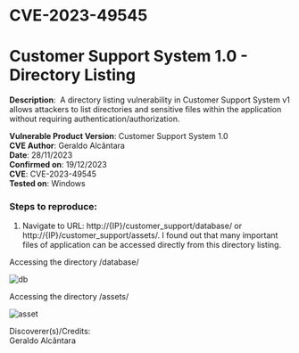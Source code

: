 # CVE-2023-49545
# Customer Support System 1.0 - Directory Listing

**Description**:  A directory listing vulnerability in Customer Support System v1 allows attackers to list directories and sensitive files within the application without requiring authentication/authorization.

**Vulnerable Product Version**: Customer Support System 1.0  
**CVE Author**: Geraldo Alcântara  
**Date**: 28/11/2023  
**Confirmed on**: 19/12/2023  
**CVE**: CVE-2023-49545  
**Tested on**: Windows  
### Steps to reproduce:   

1. Navigate to URL: http://{IP}/customer_support/database/ or http://{IP}/customer_support/assets/. I found out that many important files of application can be accessed directly from this directory listing.  

Accessing the directory /database/  

![db](https://github.com/geraldoalcantara/dir-list-Customer_Support_System/assets/152064551/a1219b75-8aa9-4e4a-bbba-8b2434163833)

Accessing the directory /assets/  

![asset](https://github.com/geraldoalcantara/dir-list-Customer_Support_System/assets/152064551/f9c5705c-a0b8-47aa-9ee5-98fba238f4a6)


Discoverer(s)/Credits:  
Geraldo Alcântara  
